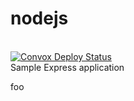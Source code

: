 # nodejs

<br>
<a href="https://github.com/camerondgray/nodedemo/actions"><img alt="Convox Deploy Status" src="https://github.com/camerondgray/nodedemo/workflows/Convox%20Deploy/badge.svg?branch=testing_actions"></a>
<br>
Sample Express application

foo